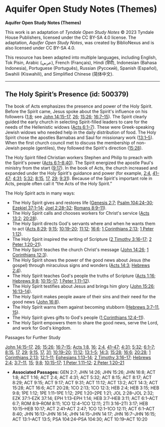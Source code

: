# Aquifer Open Study Notes (Themes)

**Aquifer Open Study Notes (Themes)**

This work is an adaptation of *Tyndale Open Study Notes* © 2023 Tyndale House Publishers, licensed under the CC BY\-SA 4\.0 license. The adaptation, *Aquifer Open Study Notes*, was created by BiblioNexus and is also licensed under CC BY\-SA 4\.0\.

This resource has been adapted into multiple languages, including English, Tok Pisin, Arabic (عربي), French (Français), Hindi (हिंदी), Indonesian (Bahasa Indonesia), Portuguese (Português), Russian (Русский), Spanish (Español), Swahili (Kiswahili), and Simplified Chinese (简体中文).



--------------------------------

## The Holy Spirit’s Presence (id: 500379)

The book of Acts emphasizes the presence and power of the Holy Spirit. Before the Spirit came, Jesus spoke about the Spirit's influence on his followers ([1:8](https://ref.ly/Acts1:8); see [John 14:15–17](https://ref.ly/John14:15-John14:17), [26](https://ref.ly/John14:26); [15:26](https://ref.ly/John15:26); [16:7–15](https://ref.ly/John16:7-John16:15)). The Spirit clearly guided the early church in selecting Spirit\-filled leaders to care for the needs of the Hellenistic widows ([Acts 6:1–7](https://ref.ly/Acts6:1-Acts6:7)). These were Greek\-speaking Jewish widows who needed help in the daily distribution of food. The Holy Spirit chose the apostles Barnabas and Saul for missionary work ([13:1–5](https://ref.ly/Acts13:1-Acts13:5)). When the first church council met to discuss the membership of non\-Jewish people (gentiles), they followed the Spirit's direction ([15:28](https://ref.ly/Acts15:28)). 

The Holy Spirit filled Christian workers Stephen and Philip to preach with the Spirit's power ([Acts 6:1–8:40](https://ref.ly/Acts6:1-Acts8:40)). The Spirit energized the apostle Paul's ministry from the start ([9:17](https://ref.ly/Acts9:17)). In the book of Acts, the church increased and expanded under the Holy Spirit's guidance and power (for example, [2:4](https://ref.ly/Acts2:4), [41–47](https://ref.ly/Acts2:41-Acts2:47); [4:31](https://ref.ly/Acts4:31); [5:32](https://ref.ly/Acts5:32); [8:15](https://ref.ly/Acts8:15), [17](https://ref.ly/Acts8:17), [29](https://ref.ly/Acts8:29); [9:31](https://ref.ly/Acts9:31)). Because of the Spirit's important role in Acts, people often call it “the Acts of the Holy Spirit.”

The Holy Spirit acts in many ways:

* The Holy Spirit gives and restores life ([Genesis 2:7](https://ref.ly/Gen2:7); [Psalm 104:24–30](https://ref.ly/Ps104:24-Ps104:30); [Ezekiel 37:1–14](https://ref.ly/Ezek37:1-Ezek37:14); [Joel 2:28–32](https://ref.ly/Joel2:28-Joel2:32); [Romans 8:9–11](https://ref.ly/Rom8:9-Rom8:11)).
* The Holy Spirit calls and chooses workers for Christ's service ([Acts 13:2](https://ref.ly/Acts13:2); [20:28](https://ref.ly/Acts20:28)).
* The Holy Spirit directs God's servants where and when he wants them to act ([Acts 8:29](https://ref.ly/Acts8:29); [9:15](https://ref.ly/Acts9:15); [10:19–20](https://ref.ly/Acts10:19-Acts10:20); [11:12](https://ref.ly/Acts11:12); [16:6](https://ref.ly/Acts16:6); [1 Corinthians 2:13](https://ref.ly/1Cor2:13); [1 Peter 1:12](https://ref.ly/1Pet1:12)).
* The Holy Spirit inspired the writing of Scripture ([2 Timothy 3:16–17](https://ref.ly/2Tim3:16-2Tim3:17); [2 Peter 1:20–21](https://ref.ly/2Pet1:20-2Pet1:21)).
* The Holy Spirit teaches the church Christ's message ([John 14:26](https://ref.ly/John14:26); [1 Corinthians 12:3](https://ref.ly/1Cor12:3)).
* The Holy Spirit shows the power of the good news about Jesus (the gospel) through miraculous signs and wonders ([Acts 14:3](https://ref.ly/Acts14:3); [Hebrews 2:4](https://ref.ly/Heb2:4)).
* The Holy Spirit teaches God's people the truths of Scripture ([Acts 1:16](https://ref.ly/Acts1:16); [Hebrews 9:8](https://ref.ly/Heb9:8); [10:15–17](https://ref.ly/Heb10:15-Heb10:17); [1 Peter 1:11–12](https://ref.ly/1Pet1:11-1Pet1:12)).
* The Holy Spirit testifies about Jesus and brings him glory ([John 15:26](https://ref.ly/John15:26); [16:13–14](https://ref.ly/John16:13-John16:14)).
* The Holy Spirit makes people aware of their sins and their need for the good news ([John 16:8](https://ref.ly/John16:8)).
* The Holy Spirit warns them against becoming stubborn ([Hebrews 3:7–11](https://ref.ly/Heb3:7-Heb3:11), [15](https://ref.ly/Heb3:15)).
* The Holy Spirit gives gifts to God's people ([1 Corinthians 12:4–11](https://ref.ly/1Cor12:4-1Cor12:11)).
* The Holy Spirit empowers them to share the good news, serve the Lord, and work for God's kingdom.

Passages for Further Study

[John 14:15–17](https://ref.ly/John14:15-John14:17), [26](https://ref.ly/John14:26); [15:26](https://ref.ly/John15:26); [16:7–15](https://ref.ly/John16:7-John16:15); [Acts 1:8](https://ref.ly/Acts1:8), [16](https://ref.ly/Acts1:16); [2:4](https://ref.ly/Acts2:4), [41–47](https://ref.ly/Acts2:41-Acts2:47); [4:31](https://ref.ly/Acts4:31); [5:32](https://ref.ly/Acts5:32); [6:1–7](https://ref.ly/Acts6:1-Acts6:7); [8:15](https://ref.ly/Acts8:15), [17](https://ref.ly/Acts8:17), [29](https://ref.ly/Acts8:29); [9:15](https://ref.ly/Acts9:15), [17](https://ref.ly/Acts9:17), [31](https://ref.ly/Acts9:31); [10:19–20](https://ref.ly/Acts10:19-Acts10:20); [11:12](https://ref.ly/Acts11:12); [13:1–5](https://ref.ly/Acts13:1-Acts13:5); [14:3](https://ref.ly/Acts14:3); [15:28](https://ref.ly/Acts15:28); [16:6](https://ref.ly/Acts16:6); [20:28](https://ref.ly/Acts20:28); [1 Corinthians 2:13](https://ref.ly/1Cor2:13); [12:1–11](https://ref.ly/1Cor12:1-1Cor12:11); [Ephesians 1:13–14](https://ref.ly/Eph1:13-Eph1:14); [2 Timothy 3:16–17](https://ref.ly/2Tim3:16-2Tim3:17); [Hebrews 2:4](https://ref.ly/Heb2:4); [3:7–11](https://ref.ly/Heb3:7-Heb3:11), [15](https://ref.ly/Heb3:15); [9:8](https://ref.ly/Heb9:8); [10:15–17](https://ref.ly/Heb10:15-Heb10:17); [1 Peter 1:11–12](https://ref.ly/1Pet1:11-1Pet1:12); [2 Peter 1:20–21](https://ref.ly/2Pet1:20-2Pet1:21)

* **Associated Passages:** GEN 2:7; JHN 14:26; JHN 15:26; JHN 16:8; ACT 1:8; ACT 1:16; ACT 2:4; ACT 4:31; ACT 5:32; ACT 8:15; ACT 8:17; ACT 8:29; ACT 9:15; ACT 9:17; ACT 9:31; ACT 11:12; ACT 13:2; ACT 14:3; ACT 15:28; ACT 16:6; ACT 20:28; 1CO 2:13; 1CO 12:3; HEB 2:4; HEB 3:15; HEB 9:8; 1PE 1:12; 1PE 1:11–1PE 1:12; 2PE 1:20–2PE 1:21; JOL 2:28–JOL 2:32; EZK 37:1–EZK 37:14; EPH 1:13–EPH 1:14; HEB 3:7–HEB 3:11; ACT 6:1–ACT 6:7; ROM 8:9–ROM 8:11; 1CO 12:4–1CO 12:11; 2TI 3:16–2TI 3:17; HEB 10:15–HEB 10:17; ACT 2:41–ACT 2:47; 1CO 12:1–1CO 12:11; ACT 6:1–ACT 8:40; JHN 16:13–JHN 16:14; JHN 14:15–JHN 14:17; JHN 16:7–JHN 16:15; ACT 13:1–ACT 13:5; PSA 104:24–PSA 104:30; ACT 10:19–ACT 10:20

